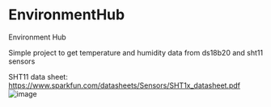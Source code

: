 # EnvironmentHub
Environment Hub

Simple project to get temperature and humidity data from ds18b20 and sht11 sensors

SHT11 data sheet: https://www.sparkfun.com/datasheets/Sensors/SHT1x_datasheet.pdf
![image](https://github.com/BHolmes92/EnvironmentHub/assets/13158968/2dae227b-027e-40aa-86c1-a2a52119a924)
